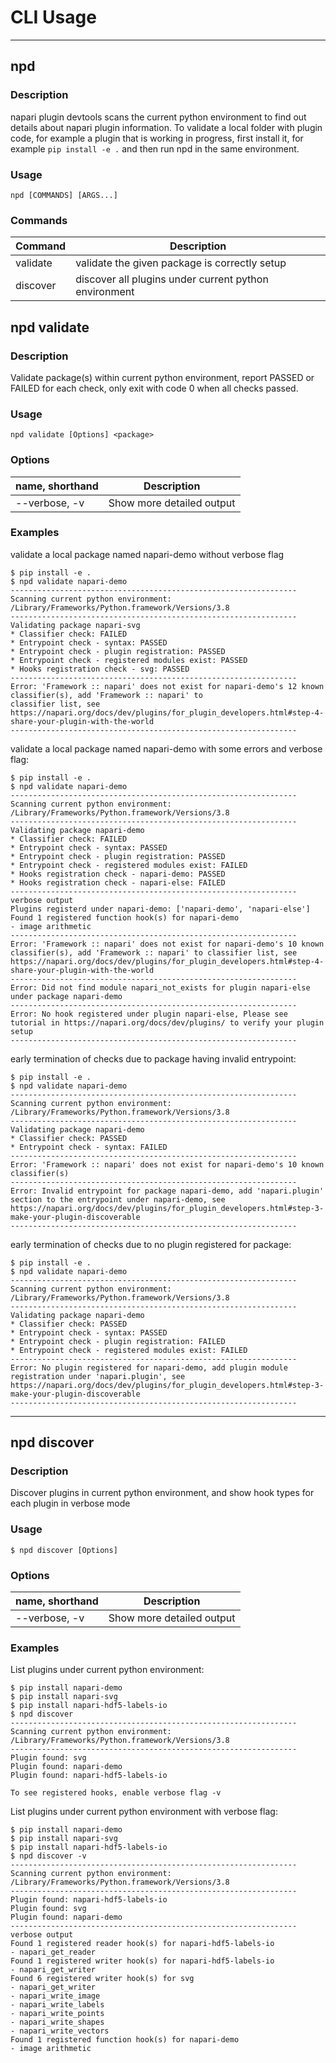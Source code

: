 # CLI Usage

---
## npd

### Description
napari plugin devtools scans the current python environment to find out details about napari plugin information.
To validate a local folder with plugin code, for example a plugin that is working in progress, first install it,
for example `pip install -e .` and then run npd in the same environment.

### Usage
```
npd [COMMANDS] [ARGS...]
```

### Commands
|Command        |Description                                          |
|---------------|-----------------------------------------------------|
|validate       |validate the given package is correctly setup        |
|discover       |discover all plugins under current python environment|


## npd validate

### Description
Validate package(s) within current python environment, report PASSED or FAILED for each check, 
only exit with code 0 when all checks passed.

### Usage
```
npd validate [Options] <package>
```

### Options
|name, shorthand    |Description                     |
|-------------------|--------------------------------|
|--verbose, -v      |Show more detailed output       |

### Examples

validate a local package named napari-demo without verbose flag
```
$ pip install -e .
$ npd validate napari-demo
----------------------------------------------------------------
Scanning current python environment: /Library/Frameworks/Python.framework/Versions/3.8
----------------------------------------------------------------
Validating package napari-svg
* Classifier check: FAILED
* Entrypoint check - syntax: PASSED
* Entrypoint check - plugin registration: PASSED
* Entrypoint check - registered modules exist: PASSED
* Hooks registration check - svg: PASSED
----------------------------------------------------------------
Error: 'Framework :: napari' does not exist for napari-demo's 12 known classifier(s), add 'Framework :: napari' to 
classifier list, see https://napari.org/docs/dev/plugins/for_plugin_developers.html#step-4-share-your-plugin-with-the-world
----------------------------------------------------------------
```

validate a local package named napari-demo with some errors and verbose flag:
```
$ pip install -e .
$ npd validate napari-demo
----------------------------------------------------------------
Scanning current python environment: /Library/Frameworks/Python.framework/Versions/3.8
----------------------------------------------------------------
Validating package napari-demo
* Classifier check: FAILED
* Entrypoint check - syntax: PASSED
* Entrypoint check - plugin registration: PASSED
* Entrypoint check - registered modules exist: FAILED
* Hooks registration check - napari-demo: PASSED
* Hooks registration check - napari-else: FAILED
----------------------------------------------------------------
verbose output
Plugins registerd under napari-demo: ['napari-demo', 'napari-else']
Found 1 registered function hook(s) for napari-demo
- image arithmetic
----------------------------------------------------------------
Error: 'Framework :: napari' does not exist for napari-demo's 10 known classifier(s), add 'Framework :: napari' to classifier list, see https://napari.org/docs/dev/plugins/for_plugin_developers.html#step-4-share-your-plugin-with-the-world
----------------------------------------------------------------
Error: Did not find module napari_not_exists for plugin napari-else under package napari-demo
----------------------------------------------------------------
Error: No hook registered under plugin napari-else, Please see tutorial in https://napari.org/docs/dev/plugins/ to verify your plugin setup
----------------------------------------------------------------
```

early termination of checks due to package having invalid entrypoint:
```
$ pip install -e .
$ npd validate napari-demo
----------------------------------------------------------------
Scanning current python environment: /Library/Frameworks/Python.framework/Versions/3.8
----------------------------------------------------------------
Validating package napari-demo
* Classifier check: PASSED
* Entrypoint check - syntax: FAILED
----------------------------------------------------------------
Error: 'Framework :: napari' does not exist for napari-demo's 10 known classifier(s)
----------------------------------------------------------------
Error: Invalid entrypoint for package napari-demo, add 'napari.plugin' section to the entrypoint under napari-demo, see https://napari.org/docs/dev/plugins/for_plugin_developers.html#step-3-make-your-plugin-discoverable
----------------------------------------------------------------
```

early termination of checks due to no plugin registered for package:
```
$ pip install -e .
$ npd validate napari-demo
----------------------------------------------------------------
Scanning current python environment: /Library/Frameworks/Python.framework/Versions/3.8
----------------------------------------------------------------
Validating package napari-demo
* Classifier check: PASSED
* Entrypoint check - syntax: PASSED
* Entrypoint check - plugin registration: FAILED
* Entrypoint check - registered modules exist: FAILED
----------------------------------------------------------------
Error: No plugin registered for napari-demo, add plugin module registration under 'napari.plugin', see https://napari.org/docs/dev/plugins/for_plugin_developers.html#step-3-make-your-plugin-discoverable
----------------------------------------------------------------
```

---
## npd discover

### Description
Discover plugins in current python environment, and show hook types for each plugin in verbose mode

### Usage
```
$ npd discover [Options]
```

### Options
|name, shorthand    |Description                     |
|-------------------|--------------------------------|
|--verbose, -v      |Show more detailed output       |


### Examples
List plugins under current python environment:
```
$ pip install napari-demo
$ pip install napari-svg
$ pip install napari-hdf5-labels-io
$ npd discover            
----------------------------------------------------------------
Scanning current python environment: /Library/Frameworks/Python.framework/Versions/3.8
----------------------------------------------------------------
Plugin found: svg
Plugin found: napari-demo
Plugin found: napari-hdf5-labels-io

To see registered hooks, enable verbose flag -v
```

List plugins under current python environment with verbose flag:
```
$ pip install napari-demo
$ pip install napari-svg
$ pip install napari-hdf5-labels-io
$ npd discover -v         
----------------------------------------------------------------
Scanning current python environment: /Library/Frameworks/Python.framework/Versions/3.8
----------------------------------------------------------------
Plugin found: napari-hdf5-labels-io
Plugin found: svg
Plugin found: napari-demo
----------------------------------------------------------------
verbose output
Found 1 registered reader hook(s) for napari-hdf5-labels-io
- napari_get_reader
Found 1 registered writer hook(s) for napari-hdf5-labels-io
- napari_get_writer
Found 6 registered writer hook(s) for svg
- napari_get_writer
- napari_write_image
- napari_write_labels
- napari_write_points
- napari_write_shapes
- napari_write_vectors
Found 1 registered function hook(s) for napari-demo
- image arithmetic
```
